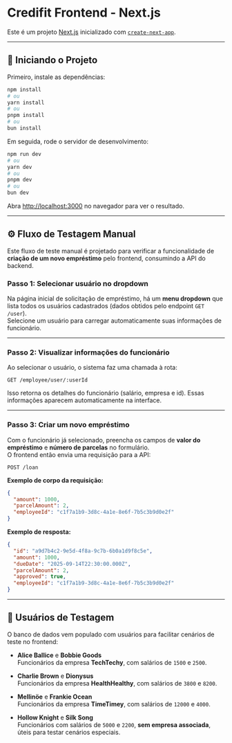 # Credifit Frontend - Next.js

Este é um projeto [Next.js](https://nextjs.org) inicializado com [`create-next-app`](https://nextjs.org/docs/app/api-reference/cli/create-next-app).

---

## 🚀 Iniciando o Projeto

Primeiro, instale as dependências:

```bash
npm install
# ou
yarn install
# ou
pnpm install
# ou
bun install
```

Em seguida, rode o servidor de desenvolvimento:

```bash
npm run dev
# ou
yarn dev
# ou
pnpm dev
# ou
bun dev
```

Abra [http://localhost:3000](http://localhost:3000) no navegador para ver o resultado.

---

## ⚙️ Fluxo de Testagem Manual

Este fluxo de teste manual é projetado para verificar a funcionalidade de **criação de um novo empréstimo** pelo frontend, consumindo a API do backend.

### Passo 1: Selecionar usuário no dropdown

Na página inicial de solicitação de empréstimo, há um **menu dropdown** que lista todos os usuários cadastrados (dados obtidos pelo endpoint `GET /user`).  
Selecione um usuário para carregar automaticamente suas informações de funcionário.

---

### Passo 2: Visualizar informações do funcionário

Ao selecionar o usuário, o sistema faz uma chamada à rota:

`GET /employee/user/:userId`

Isso retorna os detalhes do funcionário (salário, empresa e id). Essas informações aparecem automaticamente na interface.

---

### Passo 3: Criar um novo empréstimo

Com o funcionário já selecionado, preencha os campos de **valor do empréstimo** e **número de parcelas** no formulário.  
O frontend então envia uma requisição para a API:

`POST /loan`

**Exemplo de corpo da requisição:**

```json
{
  "amount": 1000,
  "parcelAmount": 2,
  "employeeId": "c1f7a1b9-3d8c-4a1e-8e6f-7b5c3b9d0e2f"
}
```

**Exemplo de resposta:**

```json
{
  "id": "a9d7b4c2-9e5d-4f8a-9c7b-6b0a1d9f8c5e",
  "amount": 1000,
  "dueDate": "2025-09-14T22:30:00.000Z",
  "parcelAmount": 2,
  "approved": true,
  "employeeId": "c1f7a1b9-3d8c-4a1e-8e6f-7b5c3b9d0e2f"
}
```

---

## 👤 Usuários de Testagem

O banco de dados vem populado com usuários para facilitar cenários de teste no frontend:

- **Alice Ballice** e **Bobbie Goods**  
  Funcionários da empresa **TechTechy**, com salários de `1500` e `2500`.

- **Charlie Brown** e **Dionysus**  
  Funcionários da empresa **HealthHealthy**, com salários de `3800` e `8200`.

- **Mellinöe** e **Frankie Ocean**  
  Funcionários da empresa **TimeTimey**, com salários de `12000` e `4000`.

- **Hollow Knight** e **Silk Song**  
  Funcionários com salários de `5000` e `2200`, **sem empresa associada**, úteis para testar cenários especiais.
